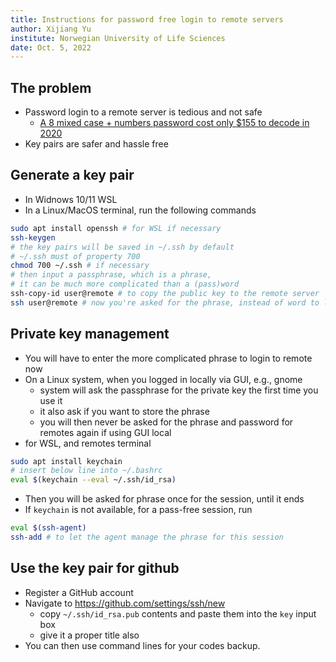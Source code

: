 ```yaml
---
title: Instructions for password free login to remote servers
author: Xijiang Yu
institute: Norwegian University of Life Sciences
date: Oct. 5, 2022
---
```

## The problem
- Password login to a remote server is tedious and not safe
  - [A 8 mixed case + numbers password cost only $155 to decode in 2020](https://turingpoint.de/en/blog/how-much-does-it-cost-to-crack-your-password/)
- Key pairs are safer and hassle free

## Generate a key pair
- In Widnows 10/11 WSL
- In a Linux/MacOS terminal, run the following commands
```bash
sudo apt install openssh # for WSL if necessary
ssh-keygen
# the key pairs will be saved in ~/.ssh by default
# ~/.ssh must of property 700
chmod 700 ~/.ssh # if necessary
# then input a passphrase, which is a phrase, 
# it can be much more complicated than a (pass)word
ssh-copy-id user@remote # to copy the public key to the remote server
ssh user@remote # now you're asked for the phrase, instead of word to login
```

## Private key management
- You will have to enter the more complicated phrase to login to remote now
- On a Linux system, when you logged in locally via GUI, e.g., gnome
  - system will ask the passphrase for the private key the first time you use it
  - it also ask if you want to store the phrase
  - you will then never be asked for the phrase and password for remotes again if using GUI local
- for WSL, and remotes terminal
```bash
sudo apt install keychain
# insert below line into ~/.bashrc
eval $(keychain --eval ~/.ssh/id_rsa)
```
- Then you will be asked for phrase once for the session, until it ends
- If `keychain` is not available, for a pass-free session, run
```bash
eval $(ssh-agent)
ssh-add # to let the agent manage the phrase for this session
```

## Use the key pair for github
- Register a GitHub account
- Navigate to https://github.com/settings/ssh/new
  - copy `~/.ssh/id_rsa.pub` contents and paste them into the `key` input box
  - give it a proper title also
- You can then use command lines for your codes backup.

